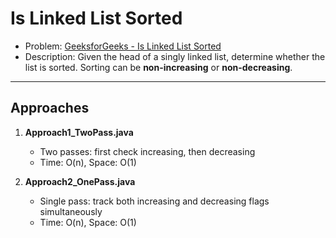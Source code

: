 # Is Linked List Sorted

- Problem: [GeeksforGeeks - Is Linked List Sorted](https://www.geeksforgeeks.org/problems/is-linked-list-sorted/0)
- Description: Given the head of a singly linked list, determine whether the list is sorted. Sorting can be **non-increasing** or **non-decreasing**.

---

## Approaches

1. **Approach1_TwoPass.java**
   - Two passes: first check increasing, then decreasing
   - Time: O(n), Space: O(1)

2. **Approach2_OnePass.java**
   - Single pass: track both increasing and decreasing flags simultaneously
   - Time: O(n), Space: O(1)
